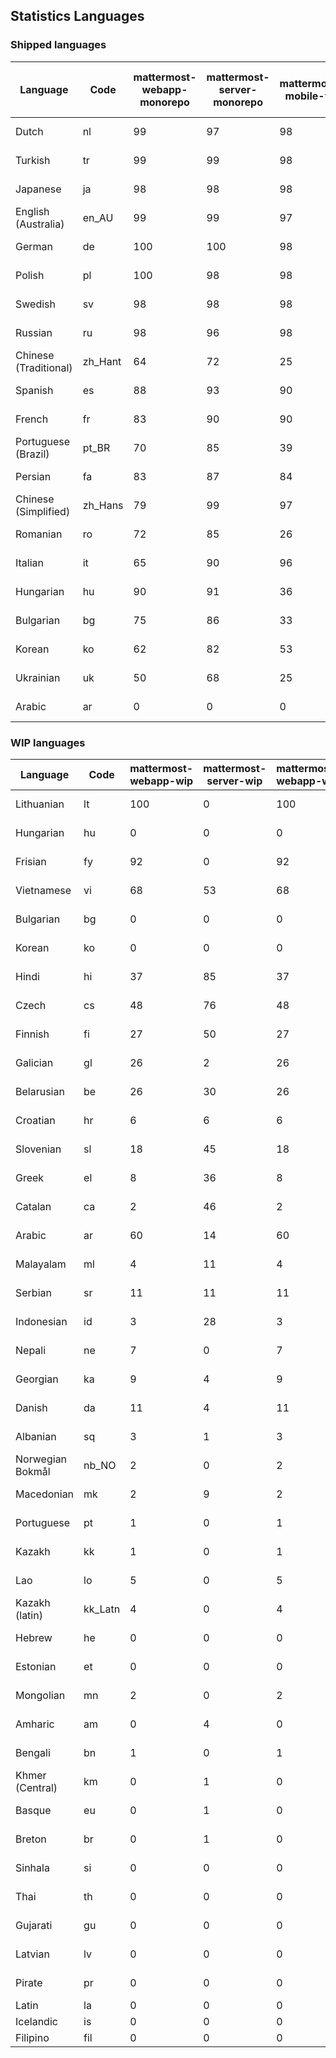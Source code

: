 ## Statistics Languages ##
###  Shipped languages  ###
|Language|Code|mattermost-webapp-monorepo|mattermost-server-monorepo|mattermost-mobile-v2|mattermost-desktop|mattermost-boards-webapp-monorepo|mattermost-playbooks-webapp-monorepo|calls-webapp|Total|Last Modified|
|---|---|---|---|---|---|---|---|---|---|---|
|Dutch|nl| 99| 97| 98| 100| 100| 100| 100| 98|2023-04-21T06:07:40.155769Z|
|Turkish|tr| 99| 99| 98| 100| 100| 100| 100| 97|2023-04-17T16:12:37.110886Z|
|Japanese|ja| 98| 98| 98| 100| 100| 100| 0| 97|2023-04-14T03:02:06.257951Z|
|English (Australia)|en_AU| 99| 99| 97| 100| 100| 99| 0| 96|2023-04-13T21:16:18.688880Z|
|German|de| 100| 100| 98| 100| 100| 100| 100| 95|2023-04-21T06:22:36.065107Z|
|Polish|pl| 100| 98| 98| 100| 100| 100| 59| 95|2023-04-21T07:03:47.919455Z|
|Swedish|sv| 98| 98| 98| 100| 97| 100| 0| 94|2023-04-21T16:04:19.170264Z|
|Russian|ru| 98| 96| 98| 100| 100| 59| 0| 92|2023-04-21T07:12:53.168587Z|
|Chinese (Traditional)|zh_Hant| 64| 72| 25| 0| 97| 0| 0| 79|2023-04-07T15:44:30.097458Z|
|Spanish|es| 88| 93| 90| 98| 48| 0| 20| 79|2023-04-07T15:44:09.289287Z|
|French|fr| 83| 90| 90| 96| 98| 27| 1| 79|2023-04-11T07:51:23.510222Z|
|Portuguese (Brazil)|pt_BR| 70| 85| 39| 48| 100| 0| 78| 69|2023-04-10T23:56:49.517548Z|
|Persian|fa| 83| 87| 84| 100| 26| 1| 0| 68|2023-04-10T20:33:16.616621Z|
|Chinese (Simplified)|zh_Hans| 79| 99| 97| 100| 98| 0| 4| 67|2023-04-11T09:31:46.328179Z|
|Romanian|ro| 72| 85| 26| 0| 0| 0| 0| 67|2023-04-05T12:34:01.848018Z|
|Italian|it| 65| 90| 96| 5| 66| 0| 0| 65|2023-04-10T20:30:41.167587Z|
|Hungarian|hu| 90| 91| 36| 99| 94| 81| 0| 64|2023-04-13T21:16:38.443208Z|
|Bulgarian|bg| 75| 86| 33| 0| 0| 0| 0| 52|2023-04-05T12:33:27.131567Z|
|Korean|ko| 62| 82| 53| 100| 94| 53| 0| 51|2023-04-18T23:11:55.823893Z|
|Ukrainian|uk| 50| 68| 25| 79| 53| 0| 0| 45|2023-04-07T15:44:28.713331Z|
|Arabic|ar| 0| 0| 0| 45| 46| 0| 0| 16|2023-04-07T15:44:05.561803Z|
###  WIP languages  ###
|Language|Code|mattermost-webapp-wip|mattermost-server-wip|mattermost-webapp-wip|Total|Last Modified|
|---|---|---|---|---|---|--|
|Lithuanian|lt| 100| 0| 100| 71|2023-04-20T18:20:36.422339Z|
|Hungarian|hu| 0| 0| 0| 64|2023-04-13T21:16:38.443208Z|
|Frisian|fy| 92| 0| 92| 61|2023-03-30T14:04:28.368728Z|
|Vietnamese|vi| 68| 53| 68| 57|2023-04-07T15:44:29.030842Z|
|Bulgarian|bg| 0| 0| 0| 52|2023-04-05T12:33:27.131567Z|
|Korean|ko| 0| 0| 0| 51|2023-04-18T23:11:55.823893Z|
|Hindi|hi| 37| 85| 37| 49|2023-03-30T14:04:54.856447Z|
|Czech|cs| 48| 76| 48| 36|2023-04-21T13:24:06.233297Z|
|Finnish|fi| 27| 50| 27| 34|2023-03-30T14:04:14.936366Z|
|Galician|gl| 26| 2| 26| 31|2023-02-16T10:53:47.791156Z|
|Belarusian|be| 26| 30| 26| 27|2023-03-30T14:03:09.873427Z|
|Croatian|hr| 6| 6| 6| 25|2023-04-12T19:42:11.064853Z|
|Slovenian|sl| 18| 45| 18| 21|2023-04-06T20:14:58.767028Z|
|Greek|el| 8| 36| 8| 21|2023-03-30T14:03:55.229463Z|
|Catalan|ca| 2| 46| 2| 16|2023-02-22T22:19:51.633986Z|
|Arabic|ar| 60| 14| 60| 16|2023-04-07T15:44:05.561803Z|
|Malayalam|ml| 4| 11| 4| 15|2023-04-07T16:10:53.056996Z|
|Serbian|sr| 11| 11| 11| 13|2023-03-30T14:07:25.635161Z|
|Indonesian|id| 3| 28| 3| 12|2023-01-20T12:30:26.132977Z|
|Nepali|ne| 7| 0| 7| 11|2023-03-30T14:06:47.028356Z|
|Georgian|ka| 9| 4| 9| 9|2023-04-10T20:31:24.828471Z|
|Danish|da| 11| 4| 11| 8|2023-02-28T08:17:12.460986Z|
|Albanian|sq| 3| 1| 3| 8|2023-03-30T14:07:18.996586Z|
|Norwegian Bokmål|nb_NO| 2| 0| 2| 5|2023-04-07T15:44:19.938225Z|
|Macedonian|mk| 2| 9| 2| 5|2023-04-21T04:48:12.502639Z|
|Portuguese|pt| 1| 0| 1| 5|2023-04-10T23:55:59.471172Z|
|Kazakh|kk| 1| 0| 1| 3|2023-01-20T12:30:28.434837Z|
|Lao|lo| 5| 0| 5| 3|2023-01-28T03:29:57.636840Z|
|Kazakh (latin)|kk_Latn| 4| 0| 4| 3|2023-01-09T16:04:40.142668Z|
|Hebrew|he| 0| 0| 0| 2|2023-01-20T12:30:24.610278Z|
|Estonian|et| 0| 0| 0| 2|2022-06-16T11:17:55.844464Z|
|Mongolian|mn| 2| 0| 2| 2|2023-02-16T02:00:14.011643Z|
|Amharic|am| 0| 4| 0| 1|2020-07-04T19:22:35.416407Z|
|Bengali|bn| 1| 0| 1| 1|2022-06-18T00:07:36.707192Z|
|Khmer (Central)|km| 0| 1| 0| 0|2022-05-06T14:27:58.323957Z|
|Basque|eu| 0| 1| 0| 0|2021-06-22T14:46:44.626603Z|
|Breton|br| 0| 1| 0| 0|2022-10-20T14:33:30.929526Z|
|Sinhala|si| 0| 0| 0| 0|2022-10-24T11:26:43.423982Z|
|Thai|th| 0| 0| 0| 0|2022-05-03T14:48:59.991556Z|
|Gujarati|gu| 0| 0| 0| 0|2021-09-27T12:12:04.194601Z|
|Latvian|lv| 0| 0| 0| 0|2022-12-17T23:24:22.390841Z|
|Pirate|pr| 0| 0| 0| 0|2022-06-28T08:46:29.046651Z|
|Latin|la| 0| 0| 0| 0||
|Icelandic|is| 0| 0| 0| 0||
|Filipino|fil| 0| 0| 0| 0||
